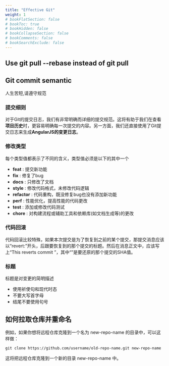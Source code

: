 ```yaml
---
title: "Effective Git"
weight: 1
# bookFlatSection: false
# bookToc: true
# bookHidden: false
# bookCollapseSection: false
# bookComments: false
# bookSearchExclude: false
---
```



## Use git pull --rebase instead of git pull

## Git commit semantic

人生苦短,请遵守规范

### 提交细则
对于Git的提交日志，我们有非常明确而详细的提交规范。这将有助于我们在查看**项目历史**时，更容易明确每一次提交的内容。另一方面，我们还直接使用了Git提交日志来生成**AngularJS的变更日志**。
### 修改类型

每个类型值都表示了不同的含义，类型值必须是以下的其中一个

+ **feat** : 提交新功能
+ **fix** : 修复了bug
+ **docs** : 只修改了文档
+ **style** : 修改代码格式，未修改代码逻辑 
+ **refactor** : 代码重构，既没修复bug也没有添加新功能
+ **perf** : 性能优化，提高性能的代码更改
+ **test** : 添加或修改代码测试
+ **chore** : 对构建流程或辅助工具和依赖库(如文档生成等)的更改

### 代码回滚

代码回滚比较特殊，如果本次提交是为了恢复到之前的某个提交，那提交消息应该以“revert:”开头，后跟要恢复到的那个提交的标题。然后在消息正文中，应该写上“This reverts commit <hash>”，其中“<hash>”是要还原的那个提交的SHA值。

###  标题

标题是对变更的简明描述

+ 使用祈使句和现代时态
+ 不要大写首字母
+ 结尾不要使用句号

## 如何拉取仓库并重命名
例如，如果你想将远程仓库克隆到一个名为 new-repo-name 的目录中，可以这样做：

```
git clone https://github.com/username/old-repo-name.git new-repo-name
```

这将把远程仓库克隆到一个新的目录 new-repo-name 中。